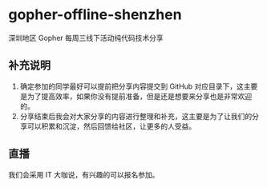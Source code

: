 # gopher-offline-shenzhen

深圳地区 Gopher 每周三线下活动纯代码技术分享

## 补充说明

1. 确定参加的同学最好可以提前把分享内容提交到 GitHub 对应目录下，这主要是为了提高效率，如果你没有提前准备，但是还是想要来分享也是非常欢迎的。
2. 分享结束后我会对大家分享的内容进行整理和补充，这主要是为了让我们的分享可以积累和沉淀，然后回馈给社区，让更多的人受益。

## 直播

我们会采用 IT 大咖说，有兴趣的可以报名参加。
